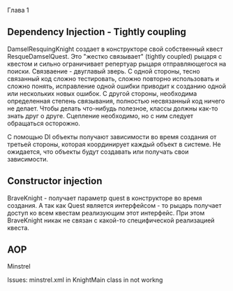 Глава 1

## Dependency Injection - Tightly coupling
DamselResquingKnight создает в конструкторе свой собственный квест ResqueDamselQuest.
Это "жестко связывает" (tightly coupled) рыцаря с квестом и сильно ограничивает репертуар рыцаря отправляющегося на поиски.
Связваение - двуглавый зверь. С одной стороны, тесно связанный код сложно тестировать, сложно повторно использовать и сложно понять, исправление одной ошибки приводит к созданию одной или нескольких новых ошибок.
С другой стороны, необходима определенная степень связывания, полностью несвязанный код ничего не делает. Чтобы делать что-нибудь полезное, классы должны как-то знать друг о друге.
Сцепление необходимо, но с ним следует обращаться осторожно.

С помощью DI объекты получают зависимости во время создания от третьей стороны, которая координирует каждый объект в системе. Не ожидается, что объекты будут создавать или получать свои зависимости.

## Constructor injection
BraveKnight - получает параметр quest в конструкторе во время создания.
А так как Quest является интерфейсом - то рыцарь получает доступ ко всем квестам реализующим этот интерфейс.
При этом BraveKnight никак не связан с какой-то специфической реализацией квеста.

## AOP 
Minstrel 

Issues: minstrel.xml in KnightMain class in not workng